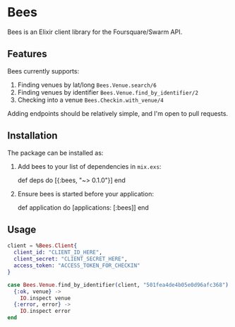 # Bees

Bees is an Elixir client library for the Foursquare/Swarm API.

## Features

Bees currently supports:

  1. Finding venues by lat/long `Bees.Venue.search/6`
  2. Finding venues by identifier `Bees.Venue.find_by_identifier/2`
  3. Checking into a venue `Bees.Checkin.with_venue/4`

Adding endpoints should be relatively simple, and I'm open to pull requests.

## Installation

The package can be installed as:

  1. Add bees to your list of dependencies in `mix.exs`:

        def deps do
          [{:bees, "~> 0.1.0"}]
        end

  2. Ensure bees is started before your application:

        def application do
          [applications: [:bees]]
        end

## Usage

```elixir
client = %Bees.Client{
  client_id: "CLIENT_ID_HERE",
  client_secret: "CLIENT_SECRET_HERE",
  access_token: "ACCESS_TOKEN_FOR_CHECKIN"
}

case Bees.Venue.find_by_identifier(client, "501fea4de4b05e0d96afc368") do
  {:ok, venue} ->
    IO.inspect venue
  {:error, error} ->
    IO.inspect error
end
```

